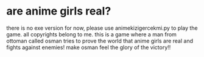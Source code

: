# are anime girls real?
there is no exe version for now, please use animekizigercekmi.py to play the game. all copyrights belong to me.
this is a game where a man from ottoman called osman tries to prove the world that anime girls are real and fights against enemies! make osman feel the glory of the victory!!
